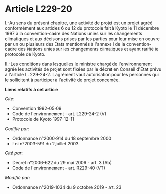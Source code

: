# Article L229-20

I.-Au sens du présent chapitre, une activité de projet est un projet agréé conformément aux articles 6 ou 12 du protocole
fait à Kyoto le 11 décembre 1997 à la convention-cadre des Nations unies sur les changements climatiques et aux décisions
prises par les parties pour leur mise en oeuvre par un ou plusieurs des Etats mentionnés à l'annexe I de la convention-cadre
des Nations unies sur les changements climatiques et ayant ratifié le protocole de Kyoto. 

II.-Les conditions dans lesquelles le ministre chargé de l'environnement agrée les activités de projet sont fixées par le
décret en Conseil d'Etat prévu à l'article L. 229-24-2. L'agrément vaut autorisation pour les personnes qui le sollicitent à
participer à l'activité de projet concernée.

**Liens relatifs à cet article**

_Cite_:

  - Convention 1992-05-09
  - Code de l'environnement - art. L229-24-2 (V)
  - Protocole de Kyoto 1997-12-11

_Codifié par_:

  - Ordonnance n°2000-914 du 18 septembre 2000
  - Loi n°2003-591 du 2 juillet 2003

_Cité par_:

  - Décret n°2006-622 du 29 mai 2006 - art. 3 (Ab)
  - Code de l'environnement - art. R229-40 (VT)

_Modifié par_:

  - Ordonnance n°2019-1034 du 9 octobre 2019 - art. 23

